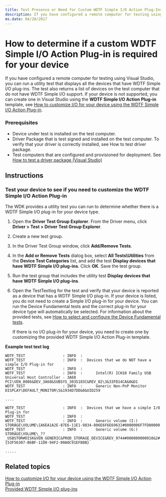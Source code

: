 ```yaml
---
title: Test Presence or Need for Custom WDTF Simple I/O Action Plug-Ins
description: If you have configured a remote computer for testing using Visual Studio, you can run a utility test that displays all the devices that have WDTF Simple I/O plug-ins.
ms.date: 04/20/2017
---
```


# How to determine if a custom WDTF Simple I/O Action Plug-in is required for your device


If you have configured a remote computer for testing using Visual Studio, you can run a utility test that displays all the devices that have WDTF Simple I/O plug-ins. The test also returns a list of devices on the test computer that do not have WDTF Simple I/O support. If your device is not supported, you can create one in Visual Studio using the **WDTF Simple I/O Action Plug-in** template, see [How to customize I/O for your device using the WDTF Simple I/O Action Plug-in](to-customize-i-o-for-your-device-using-the-wdtf-simple-i-o-action-plug-in.md).

### Prerequisites

-   Device under test is installed on the test computer.
-   Driver Package that is test signed and installed on the test computer. To verify that your driver is correctly installed, see How to test driver package.
-   Test computers that are configured and provisioned for deployment. See [How to test a driver package (Visual Studio)](/windows-hardware/drivers/develop/test-a-driver-package)

## Instructions

### Test your device to see if you need to customize the WDTF Simple I/O Action Plug-in

The WDK provides a utility test you can run to determine whether there is a WDTF Simple I/O plug-in for your device type.

1.  Open the **Driver Test Group Explorer**. From the Driver menu, click **Driver &gt; Test &gt; Driver Test Group Explorer**.
2.  Create a new test group.
3.  In the Driver Test Group window, click **Add/Remove Tests**.
4.  In the **Add or Remove Tests** dialog box, select **All Tests\\Utilities** from the **Device Test Categories** list, and add the test **Display devices that have WDTF Simple I/O plug-ins**. Click **OK**. Save the test group.
5.  Run the test group that includes the utility test **Display devices that have WDTF Simple I/O plug-ins**.
6.  Open the TestTextlog for the test and verify that your device is reported as a device that has a WDTF Simple I/O plug-in. If your device is listed, you do not need to create a Simple I/O plug-in for your device. You can run the Device Fundamental tests and the correct plug-in for your device type will automatically be selected. For information about the provided tests, see [How to select and configure the Device Fundamental tests](/windows-hardware/drivers/develop/how-to-select-and-configure-the-device-fundamental-tests).

    If there is no I/O plug-in for your device, you need to create one by customizing the provided WDTF Simple I/O Action Plug-in template.

**Example test text log**

``` syntax
WDTF_TEST                 : INFO  : 
WDTF_TEST                 : INFO  :  Devices that we do NOT have a simple I/O Plug-in for
WDTF_TEST                 : INFO  : 
WDTF_TEST                 : INFO  :      Intel(R) ICH10 Family USB Universal Host Controller - 3A68 PCI\VEN_8086&DEV_3A68&SUBSYS_3035103C&REV_02\3&33FD14CA&0&D1 
WDTF_TEST                 : INFO  :      Generic Non-PnP Monitor DISPLAY\DEFAULT_MONITOR\5&1934D7DD&0&UID259 

....

WDTF_TEST                 : INFO  :  Devices that we have a simple I/O Plug-in for
WDTF_TEST                 : INFO  : 
WDTF_TEST                 : INFO  :      Generic volume (I:) STORAGE\VOLUME\{A6EA1A2E-87E6-11E1-9834-806E6F6E6963}#0000006F7FD00000
WDTF_TEST                 : INFO  :      Generic volume (G:) STORAGE\VOLUME\_??_USBSTOR#DISK&VEN_GENERIC&PROD_STORAGE_DEVICE&REV_9744#000000000010&2#{53F56307-B6BF-11D0-94F2-00A0C91EFB8B} 

..... 

```

## Related topics
[How to customize I/O for your device using the WDTF Simple I/O Action Plug-in](to-customize-i-o-for-your-device-using-the-wdtf-simple-i-o-action-plug-in.md)  
[Provided WDTF Simple I/O plug-ins](provided-wdtf-simpleio-plug-ins.md)
